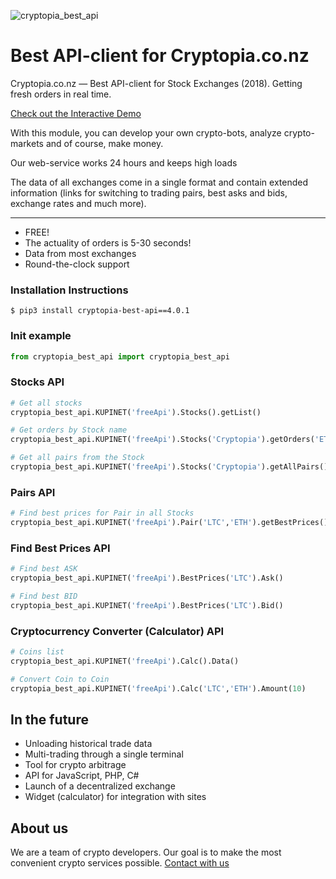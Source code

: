 ![cryptopia_best_api](https://raw.github.com/bitcoinment/cryptopia_best_api/master/cryptopia_best_api.gif)

# Best API-client for Cryptopia.co.nz

Cryptopia.co.nz — Best API-client for Stock Exchanges (2018).
Getting fresh orders in real time.

[Check out the Interactive Demo](http://kupi.net/p/docs-api)

With this module, you can develop your own crypto-bots, analyze crypto-markets and of course, make money.

Our web-service works 24 hours and keeps high loads

The data of all exchanges come in a single format and contain extended information (links for switching to trading pairs, best asks and bids, exchange rates and much more).

---

- FREE!
- The actuality of orders is 5-30 seconds!
- Data from most exchanges
- Round-the-clock support


### Installation Instructions
    $ pip3 install cryptopia-best-api==4.0.1

### Init example
```python
from cryptopia_best_api import cryptopia_best_api
```

### Stocks API
```python
# Get all stocks
cryptopia_best_api.KUPINET('freeApi').Stocks().getList()

# Get orders by Stock name
cryptopia_best_api.KUPINET('freeApi').Stocks('Cryptopia').getOrders('ETH','BTC')

# Get all pairs from the Stock
cryptopia_best_api.KUPINET('freeApi').Stocks('Cryptopia').getAllPairs()
```
### Pairs API
```python
# Find best prices for Pair in all Stocks
cryptopia_best_api.KUPINET('freeApi').Pair('LTC','ETH').getBestPrices()
```
### Find Best Prices API
```python
# Find best ASK
cryptopia_best_api.KUPINET('freeApi').BestPrices('LTC').Ask()

# Find best BID
cryptopia_best_api.KUPINET('freeApi').BestPrices('LTC').Bid()
```
### Cryptocurrency Converter (Calculator) API
```python
# Coins list
cryptopia_best_api.KUPINET('freeApi').Calc().Data()

# Convert Coin to Coin
cryptopia_best_api.KUPINET('freeApi').Calc('LTC','ETH').Amount(10)
```

## In the future
- Unloading historical trade data
- Multi-trading through a single terminal
- Tool for crypto arbitrage
- API for JavaScript, PHP, C#
- Launch of a decentralized exchange
- Widget (calculator) for integration with sites


## About us
 We are a team of crypto developers. Our goal is to make the most convenient crypto services possible.
[Contact with us](http://kupi.net/p/support)